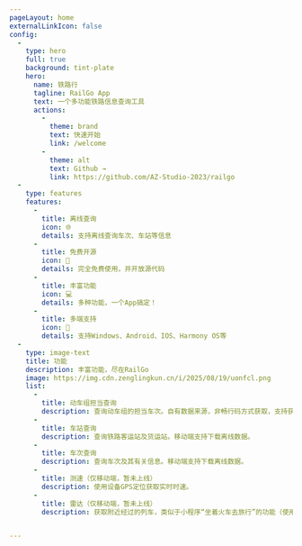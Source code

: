 ```yaml
---
pageLayout: home
externalLinkIcon: false
config:
  -
    type: hero
    full: true
    background: tint-plate
    hero:
      name: 铁路行
      tagline: RailGo App
      text: 一个多功能铁路信息查询工具
      actions:
        -
          theme: brand
          text: 快速开始
          link: /welcome
        -
          theme: alt
          text: Github →
          link: https://github.com/AZ-Studio-2023/railgo
  -
    type: features
    features:
      -
        title: 离线查询
        icon: 🌐
        details: 支持离线查询车次、车站等信息
      -
        title: 免费开源
        icon: 💸
        details: 完全免费使用，并开放源代码
      -
        title: 丰富功能
        icon: 💻
        details: 多种功能，一个App搞定！
      -
        title: 多端支持
        icon: 📱
        details: 支持Windows、Android、IOS、Harmony OS等
  -
    type: image-text
    title: 功能
    description: 丰富功能，尽在RailGo
    image: https://img.cdn.zenglingkun.cn/i/2025/08/19/uonfcl.png
    list:
      -
        title: 动车组担当查询
        description: 查询动车组的担当车次。自有数据来源，非畅行码方式获取，支持获取未来数据。
      -
        title: 车站查询
        description: 查询铁路客运站及货运站。移动端支持下载离线数据。
      -
        title: 车次查询
        description: 查询车次及其有关信息。移动端支持下载离线数据。
      -
        title: 测速（仅移动端，暂未上线）
        description: 使用设备GPS定位获取实时时速。
      -
        title: 雷达（仅移动端，暂未上线）
        description: 获取附近经过的列车，类似于小程序“坐着火车去旅行”的功能（使用时刻表进行计算）。目前处于开发阶段。


---
```

